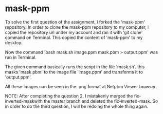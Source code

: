 # mask-ppm

To solve the first question of the assignment, I forked the 'mask-ppm' repository. In order to clone the mask-ppm repository to my computer, I copied the repository url under my account and ran it with 'git clone' command on Terminal. This copied the content of 'mask-ppm' to my desktop. 

Now the command 'bash mask.sh image.ppm mask.pbm > output.ppm' was run in Terminal.

The given command basically runs the script in the file 'mask.sh'. this masks 'mask.pbm' to the image file 'image.ppm' and transforms it to 'output.ppm'.

All these images can be seen in the .png format at Netpbm Viewer browser.


NOTE: After completing the question 2, I mistakenly merged the fix-inverted-maskwith the master branch and deleted the fix-inverted-mask. So in order to do the third question, I will be redoing the whole thing again.



